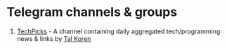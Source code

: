 # Telegram channels & groups

1. [TechPicks](https://t.me/techpicks) - A channel containing daily aggregated tech/programming news & links by [Tal Koren](https://talko.ren)
